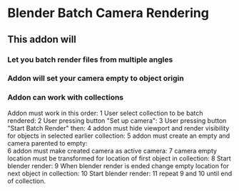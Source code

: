 # Blender Batch Camera Rendering 
## This addon will 
###  Let you batch render files from multiple angles 
###  Addon will set your camera empty to object origin
###  Addon can work with collections 

Addon must work in this order: 
1 User select collection to be batch rendered: 
2 User pressing button "Set up camera":
3 User pressing button "Start Batch Render" then:
4 addon must hide viewport and render visibility for objects in selected earlier collection: 
5 addon must create an empty and camera parented to empty:  
6 addon must make created camera as active camera:
7 camera empty location must be transformed for location of first object in collection:
8 Start blender render:
9 When blender render is ended change empty location for next object in collection:
10 Start blender render: 
11 repeat 9 and 10 until end of collection. 
